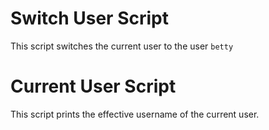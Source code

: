 # Switch User Script
This script switches the current user to the user `betty`

# Current User Script
This script prints the effective username of the current user.
